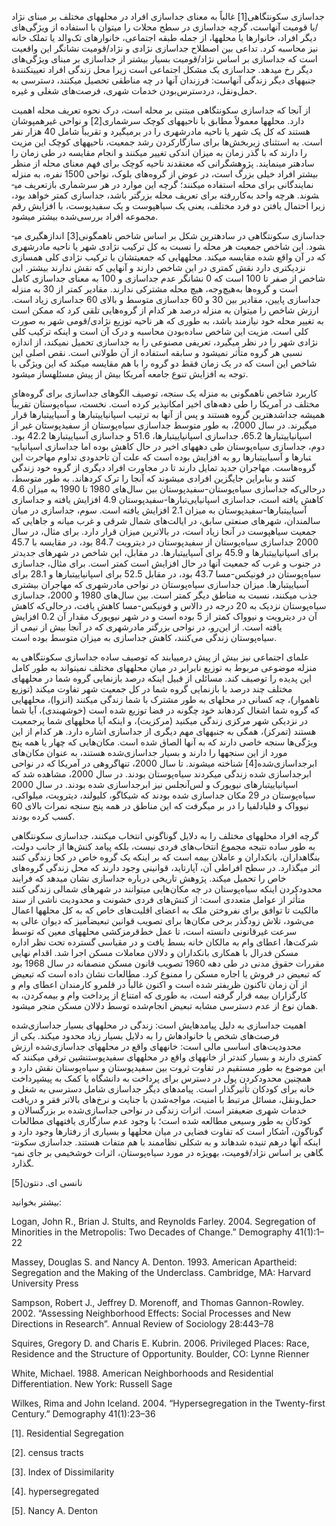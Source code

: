   جداسازی سکونت­گاهی[1] غالباً به معنای جداسازی افراد در محله­های مختلف بر مبنای نژاد /یا قومیت آنهاست، گرچه جداسازی در سطح محلات را می­توان با استفاده از ویژگی‌های دیگر افراد، خانوارها یا محله­ها، از جمله طبقه اجتماعی، خانوارهای تک‌والد یا تملک خانه نیز محاسبه کرد. تداعی بین اصطلاح جداسازی نژادی و نژاد/قومیت نشانگر این واقعیت است که جداسازی بر اساس نژاد/قومیت بسیار بیشتر از جداسازی بر مبنای ویژگی‌های دیگر رخ می­دهد. جداسازی یک مشکل اجتماعی است زیرا محل زندگی افراد تعیین­کنندۀ جنبه­های دیگر زندگی آنهاست: فرزندان آنها در چه مناطقی تحصیل می­کنند، دسترسی به حمل‌ونقل، دردسترس‌بودن خدمات شهری، فرصت‌های شغلی و غیره.

 از آنجا که جداسازی سکونت­گاهی مبتنی بر محله است، درک نحوه تعریف محله اهمیت دارد. محله­ها معمولاً مطابق با ناحیه­های کوچک سرشماری[2] و نواحی غیرهمپوشان هستند که کل یک شهر یا ناحیه مادرشهری را در برمی­گیرد و تقریباً شامل 40 هزار نفر است. به استثنای زیربخش‌ها برای سازگارکردن رشد جمعیت، ناحیه­های کوچک این مزیت را دارند که با گذر زمان به میزان اندکی تغییر می­کنند و انجام مقایسه در طی زمان را ساده­تر می­نمایند. پژوهشگرانی که معتقدند ناحیه کوچک برای فهم معنای محله از منظر بیشتر افراد خیلی بزرگ است، در عوض از گروه‌های بلوک، نواحی 1500 نفره، به منزله نمایندگانی برای محله استفاده می­کنند؛ گرچه این موارد در هر سرشماری بازتعریف می­شوند. هرچه واحد به‌کاررفته برای تعریف محله بزرگتر باشد، جداسازی کمتر خواهد بود، زیرا احتمال یافتن دو فرد مختلف، یعنی یک سیاهپوست و یک سفیدپوست، با افزایش رقم مجموعه افراد بررسی‌شده بیشتر می­شود.

 جداسازی سکونت­گاهی در ساده­ترین شکل بر اساس شاخص ناهمگونی[3] اندازه­گیری می­شود. این شاخص جمعیت هر محله را نسبت به کل ترکیب نژادی شهر یا ناحیه مادرشهری که در آن واقع شده مقایسه می­کند. محله­هایی که جمعیت­شان با ترکیب نژادی کلی هم­سازی نزدیکتری دارد نقش کمتری در این شاخص دارند و آنهایی که نقش ندارند بیشتر. این شاخص از صفر تا 100 است که 0 نشانگر عدم جداسازی و 100 به معنای جداسازی کامل است و گروه‌ها به‌هیچ‌وجه، هیچ محله مشترکی ندارند. مقادیر کمتر از 30 به منزله جداسازی پایین، مقادیر بین 30 و 60 جداسازی متوسط و بالای 60 جداسازی زیاد است. ارزش شاخص را می­توان به منزله درصد هر کدام از گروه‌هایی تلقی کرد که ممکن است به تغییر محله خود نیازمند باشد، به طوری که هر ناحیه توزیع نژادی/قومی شهر به صورت کلی است. مزیت این شاخص ساده‌بودن محاسبه و درک آن است و اینکه ترکیب کلی نژادی شهر را در نظر می­گیرد، تعریفی مصنوعی را به جداسازی تحمیل نمی­کند، از اندازه نسبی هر گروه متأثر نمی­شود و سابقه استفاده از آن طولانی است. نقص اصلی این شاخص این است که در یک زمان فقط دو گروه را با هم مقایسه می­کند که این ویژگی با توجه به افزایش تنوع جامعه آمریکا بیش از پیش مسئله­ساز می­شود.

 کاربرد شاخص ناهمگونی به منزله یک سنجه، توصیف الگوهای جداسازی برای گروه‌های مختلف در آمریکا را طی دهه‌های اخیر امکان­پذیر کرده است. نخست، سیاه‌پوستان تقریباً همیشه جداشده­ترین گروه هستند و پس از آنها به ترتیب اسپانیایی­تبارها و آسیایی­تبارها قرار می­گیرند. در سال 2000، به طور متوسط جداسازی سیاه‌پوستان از سفیدپوستان غیر از اسپانیایی­تبارها 65.2، جداسازی اسپانیایی­تبارها، 51.6 و جداسازی آسیایی­تبارها 42.2 بود. دوم، جداسازی سیاه‌پوستان طی دهه­های اخیر در حال کاهش بوده اما جداسازی اسپانیایی­تبارها و آسیایی­تبارها رو به افزایش بوده است که علت آن تاحدودی تداوم مهاجرت این گروه‌هاست. مهاجران جدید تمایل دارند تا در مجاورت افراد دیگری از گروه خود زندگی کنند و بنابراین جایگزین افرادی می­شوند که آنجا را ترک کرده­اند. به طور متوسط، درحالی‌که جداسازی سیاه‌پوستان-سفیدپوستان بین سال‌های 1980 تا 1990 به میزان 4.6 کاهش یافته است، جداسازی اسپانیایی‌تبارها-سفیدپوستان 4.9 افزایش یافته و جداسازی آسیایی­تبارها-سفیدپوستان به میزان 2.1 افزایش یافته است. سوم، جداسازی در میان سالمندان، شهرهای صنعتی سابق، در ایالت‌های شمال شرقی و غرب میانه و جاهایی که جمعیت سیاهپوست در آنجا زیاد است، در بالاترین میزان قرار دارد. برای مثال، در سال 2000 جداسازی سیاه‌پوستان از سفیدپوستان در دیترویت 84.7 بود، در مقایسه با 45.7 برای اسپانیایی­تبارها و 45.9 برای آسیایی­تبارها. در مقابل، این شاخص در شهرهای جدیدتر در جنوب و غرب که جمعیت آنها در حال افزایش است کمتر است. برای مثال، جداسازی سیاه‌پوستان در فونیکس-مسا 43.7 بود، در مقابل 52.5 برای اسپانیایی­تبارها و 28.1 برای آسیایی­تبارها. میزان جداسازی سیاه‌پوستان در نواحی مادرشهری که مهاجران بیشتری جذب می­کنند، نسبت به مناطق دیگر کمتر است. بین سال‌های 1980 و 2000، جداسازی سیاه‌پوستان نزدیک به 20 درجه در دالاس و فونیکس-مسا کاهش یافت، در‌حالی‌که کاهش آن در دیترویت و نیوواک کمتر از 5 بوده است و در شهر نیویورک مقدار آن 0.2 افزایش یافته است. از این‌رو، در نواحی بزرگتر مادرشهری که در آنجا بیش از نیمی از سیاه‌پوستان زندگی می‌کنند، کاهش جداسازی به میزان متوسط بوده است. 

علمای اجتماعی نیز بیش از پیش درمی­یابند که توصیف ساده جداسازی سکونت­گاهی به منزله موضوعی مربوط به توزیع نابرابر در میان محله­های مختلف نمی­تواند به طور کامل این پدیده را توصیف کند. مسائلی از قبیل اینکه درصد بازنمایی گروه شما در محله­های مختلف چند درصد با بازنمایی گروه شما در کل جمعیت شهر تفاوت می­کند (توزیع ناهموار)، چه کسانی در محله­ای به طور مشترک با شما زندگی می­کنند (انزوا)، محله­هایی که گروه شما اشغال کرده­اند خود چگونه در فضا توزیع شده است (خوشه­بندی)، آیا شما در نزدیکی شهر مرکزی زندگی می­کنید (مرکزیت)، و اینکه آیا محله­های شما پرجمعیت هستند (تمرکز)، همگی به جنبه­های مهم دیگری از جداسازی اشاره دارد. هر کدام از این ویژگی‌ها سنجه خاصی دارند که به آنها الصاق شده است. مکان‌هایی که چهار یا همه پنج مورد از این سنجه­ها را دارند و بسیار جداسازی‌شده هستند، به عنوان مکان‌های ابرجداسازی‌شده[4] شناخته می­شوند. تا سال 2000، تنها‌گروهی در آمریکا که در نواحی ابرجداسازی شده زندگی می­کردند سیاه‌پوستان بودند. در سال 2000، مشاهده شد که اسپانیایی­تبارهای نیویورک و لس‌آنجلس نیز ابرجداسازی شده بودند. در سال 2000 سیاه‌پوستان در 29 مکان جداسازی شده بودند که شیکاگو، کلیولند، دیترویت، میلواکی، نیوواک و فلیادلفیا را در بر می­گرفت که این مناطق در همه پنج سنجه نمرات بالای 60 کسب کرده بودند.

گرچه افراد محله­های مختلف را به دلایل گوناگونی انتخاب می­کنند، جداسازی سکونتگاهی به طور ساده نتیجه مجموع انتخاب‌های فردی نیست، بلکه پیامد کنش‌ها از جانب دولت، بنگاه­داران، بانکداران و عاملان بیمه است که بر اینکه یک گروه خاص در کجا زندگی کنند اثر می­گذارد. در سطح افراطی آن، آپارتاید، قوانینی وجود دارند که محل زندگی گروه‌های خاص را تحمیل می­کند. پژوهش تاریخی درباره جداسازی نشان می­دهد که فرایند محدودکردن اینکه سیاه‌پوستان در چه مکان‌هایی می­توانند در شهرهای شمالی زندگی کنند متأثر از عوامل متعددی است: از کنش‌های فردی خشونت و محدودیت ناشی از سند مالکیت تا توافق برای نفروختن ملک به اعضای اقلیت‌های ­خاص که به کل محله­ها اعمال می‌شود، تلاش زودگذر برخی مکان‌ها برای تصویب قوانین تبعیض­آمیز که دیوان عالی به سرعت غیرقانونی دانسته است، تا عمل خط‌قرمزکشی محله­های معین که توسط شرکت‌ها، اعطای وام به مالکان خانه بسط یافت و در مقیاسی گسترده تحت نظر اداره مسکن فدرال با همکاری بانکداران و دلالان معاملات مسکن اجرا شد. اقدام نهایی مقررات حقوق مدنی در طی دهه 1960 تصویب قانون مسکن منصفانه در سال 1968 بود که تبعیض در فروش یا اجاره مسکن را ممنوع کرد. مطالعات نشان داده است که تبعیض از آن زمان تاکنون ظریف­تر شده است و اکنون غالباً در قلمرو کارمندان اعطای وام و کارگزاران بیمه قرار گرفته است، به طوری که امتناع از پرداخت وام و بیمه‌کردن، به همان نوع از عدم دسترسی مشابه تبعیض انجام‌شده توسط دلالان مسکن منجر می­شود.

اهمیت جداسازی به دلیل پیامدهایش است: زندگی در محله­های بسیار جداسازی‌شده فرصت‌های شخص یا خانواده­اش را به دلایل بسیار زیاد محدود می­کند. یکی از محدودیت‌های اساسی مالی است: خانه­های واقع در محله­های جداسازی‌شده ارزش کمتری دارند و بسیار کندتر از خانه­های واقع در محله­های سفیدپوست­نشین ترقی می­کنند که این موضوع به طور مستقیم در تفاوت ثروت بین سفیدپوستان و سیاه‌پوستان نقش دارد و همچنین محدودکردن پول در دسترس برای پرداخت به دانشگاه یا کمک به پیش­پرداخت خانه برای کودکان تأثیرگذار است. پیامدهای دیگر جداسازی شامل دسترسی به شغل و حمل‌ونقل، مسائل مرتبط با امنیت، مواجه‌شدن با جنایت و نرخ‌های بالاتر فقر و دریافت خدمات شهری ضعیف­تر است. اثرات زندگی در نواحی جداسازی‌شده بر بزرگسالان و کودکان به طور وسیعی مطالعه شده است؛ با وجود عدم سازگاری یافته­های مطالعات گوناگون، آشکار است که تفاوت فضایی در میان محله­ها و بسیاری از رفتارها وجود دارد و اینکه آنها درهم تنیده شده­اند و به شکلی نظام­مند با هم متفات هستند. جداسازی سکونت­گاهی بر اساس نژاد/قومیت، به­ویژه در مورد سیاه‌پوستان، اثرات خوش­خیمی بر جای نمی­گذارد.

 نانسی ای. دنتون[5]

 بیشتر بخوانید:

Logan, John R., Brian J. Stults, and Reynolds Farley. 2004. Segregation of Minorities in the Metropolis: Two Decades of Change.” Demography 41(1):1–22

Massey, Douglas S. and Nancy A. Denton. 1993. American Apartheid: Segregation and the Making of the Underclass. Cambridge, MA: Harvard University Press

Sampson, Robert J., Jeffrey D. Morenoff, and Thomas Gannon-Rowley. 2002. “Assessing Neighborhood Effects: Social Processes and New Directions in Research”. Annual Review of Sociology 28:443–78

Squires, Gregory D. and Charis E. Kubrin. 2006. Privileged Places: Race, Residence and the Structure of Opportunity. Boulder, CO: Lynne Rienner

White, Michael. 1988. American Neighborhoods and Residential Differentiation. New York: Russell Sage

Wilkes, Rima and John Iceland. 2004. “Hypersegregation in the Twenty-first Century.” Demography 41(1):23–36

 [1]. Residential Segregation

 [2]. census tracts

 [3]. Index of Dissimilarity

 [4]. hypersegregated

 [5]. Nancy A. Denton

 

 

 

 